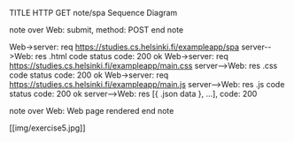 TITLE HTTP GET note/spa Sequence Diagram

note over Web:
submit,
method: POST
end note

Web->server: req https://studies.cs.helsinki.fi/exampleapp/spa
server-->Web: res .html code status code: 200 ok
Web->server: req https://studies.cs.helsinki.fi/exampleapp/main.css
server-->Web: res .css code status code: 200 ok
Web->server:  req https://studies.cs.helsinki.fi/exampleapp/main.js
server-->Web: res .js code status code: 200 ok
server-->Web: res [{ .json data }, ...], code: 200

note over Web:
Web page rendered
end note

[[img/exercise5.jpg]]